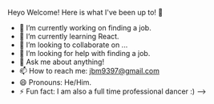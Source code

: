 Heyo Welcome! Here is what I've been up to! 👋



- 🔭 I’m currently working on finding a job.
- 🌱 I’m currently learning React.
- 👯 I’m looking to collaborate on ...
- 🤔 I’m looking for help with finding a job.
- 💬 Ask me about anything!
- 📫 How to reach me: jbm9397@gmail.com
- 😄 Pronouns: He/Him.
- ⚡ Fun fact: I am also a full time professional dancer :)
-->
